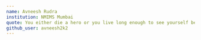 ```yaml
---
name: Avneesh Rudra
institution: NMIMS Mumbai
quote: You either die a hero or you live long enough to see yourself become the villain
github_user: avneesh2k2
---
```

